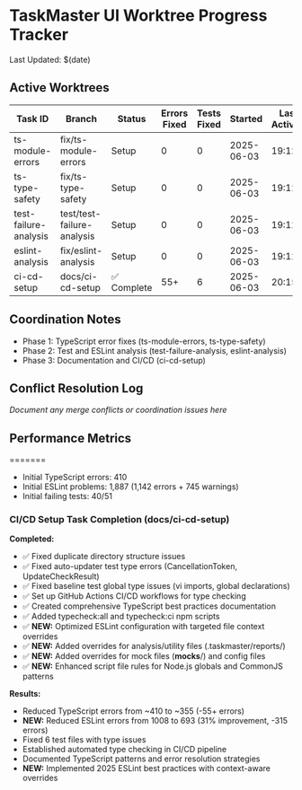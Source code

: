# TaskMaster UI Worktree Progress Tracker

Last Updated: $(date)

## Active Worktrees

| Task ID | Branch | Status | Errors Fixed | Tests Fixed | Started | Last Activity |
|---------|--------|--------|--------------|-------------|---------|---------------|
| ts-module-errors | fix/ts-module-errors | Setup | 0 | 0 | 2025-06-03 | 19:12 |
| ts-type-safety | fix/ts-type-safety | Setup | 0 | 0 | 2025-06-03 | 19:12 |
| test-failure-analysis | test/test-failure-analysis | Setup | 0 | 0 | 2025-06-03 | 19:12 |
| eslint-analysis | fix/eslint-analysis | Setup | 0 | 0 | 2025-06-03 | 19:12 |
| ci-cd-setup | docs/ci-cd-setup | ✅ Complete | 55+ | 6 | 2025-06-03 | 20:15 |

## Coordination Notes

- Phase 1: TypeScript error fixes (ts-module-errors, ts-type-safety)
- Phase 2: Test and ESLint analysis (test-failure-analysis, eslint-analysis)
- Phase 3: Documentation and CI/CD (ci-cd-setup)

## Conflict Resolution Log

_Document any merge conflicts or coordination issues here_

## Performance Metrics

=======
- Initial TypeScript errors: 410
- Initial ESLint problems: 1,887 (1,142 errors + 745 warnings) 
- Initial failing tests: 40/51

### CI/CD Setup Task Completion (docs/ci-cd-setup)

**Completed:**
- ✅ Fixed duplicate directory structure issues
- ✅ Fixed auto-updater test type errors (CancellationToken, UpdateCheckResult)
- ✅ Fixed baseline test global type issues (vi imports, global declarations)
- ✅ Set up GitHub Actions CI/CD workflows for type checking
- ✅ Created comprehensive TypeScript best practices documentation
- ✅ Added typecheck:all and typecheck:ci npm scripts
- ✅ **NEW:** Optimized ESLint configuration with targeted file context overrides
- ✅ **NEW:** Added overrides for analysis/utility files (.taskmaster/reports/)
- ✅ **NEW:** Added overrides for mock files (__mocks__/) and config files
- ✅ **NEW:** Enhanced script file rules for Node.js globals and CommonJS patterns

**Results:**
- Reduced TypeScript errors from ~410 to ~355 (-55+ errors)
- **NEW:** Reduced ESLint errors from 1008 to 693 (31% improvement, -315 errors)
- Fixed 6 test files with type issues
- Established automated type checking in CI/CD pipeline
- Documented TypeScript patterns and error resolution strategies
- **NEW:** Implemented 2025 ESLint best practices with context-aware overrides

